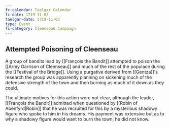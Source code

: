 ```yaml
---
fc-calendar: Taelgar Calendar
fc-date: 1719-11-03
taelgar-date: 1719-11-03
type: Event
fc-category: Cleenseau Campaign
---
```

## Attempted Poisoning of Cleenseau

A group of bandits lead by [[François the Bandit]] attempted to poison the [[Army Garrison of Cleenseau]] and much of the rest of the populace during the [[Festival of the Bridge]]. Using a purgative derived from [[Gentza]]'s research the group was apparently planning on sickening much of the defensive strength of the town and then burning as much of it down as they could.

The ultimate motives for this action were not clear, although the leader, [[François the Bandit]] admitted when questioned by [[Robin of Abenfyrd|Robin]] that he was recruited for this by a mysterious shadowy figure who spoke to him in his dreams. His payment was extensive but as to why a shadowy figure would want to burn the town, he did not know.